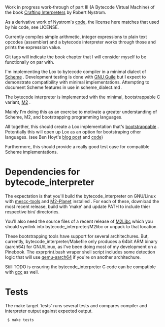 Work in progress work-through of part III (A Bytecode Virtual Machine) of the book [Crafting Interpreters](https://craftinginterpreters.com/) by Robert Nystrom.

As a derivative work of Nystrom's [code](https://github.com/munificent/craftinginterpreters), the license here matches that used by his code, see LICENSE.

Currently compiles simple arithmetic, integer expressions to plain text opcodes (assembler) and a bytecode interpreter works through those and prints the expression value.

Git tags will indicate the book chapter that I will consider myself to be functionally on par with.

I'm implementing the Lox to bytecode compiler in a minimal dialect of [Scheme](https://en.wikipedia.org/wiki/Scheme_(programming_language))  . Development testing is done with [GNU Guile](https://www.gnu.org/software/guile/) but I expect to demonstrate compatibility with minimal implementations. Attempting to document Scheme features in use in scheme_dialect.md .

The bytecode interpreter is implemented with the minimal, bootstrappable C variant, [M2](https://github.com/oriansj/M2-Planet/) .

Mainly I'm doing this as an exercise to motivate a greater understanding of Scheme, M2, and bootstrapping programming languages.

All together, this should create a Lox implementation that's [bootstrappable](https://bootstrappable.org) . Potentially this will open up Lox as an option for bootstraping other languages. (see Ben Hoyt's [blog post](https://benhoyt.com/writings/loxlox/) and [code](https://github.com/benhoyt/loxlox))

Furthermore, this should provide a really good test case for compatible Scheme implementations.

# Dependencies for bytecode_interpreter

The expectation is that you'll build the bytecode_interpreter on GNU/Linux with [mescc-tools](https://github.com/oriansj/mescc-tools) and [M2-Planet](https://github.com/oriansj/M2-Planet) installed . For each of these, download the most recent release, build with 'make' and update PATH to include thier respective bin/ directories.

You'll also need the source files of a recent release of [M2Libc](https://github.com/oriansj/M2libc) which you should symlink into bytecode_interpreter/M2libc or unpack to that location.

These bootstrapping tools have support for several architechures. But, currently, bytecode_interpreter/Makefile only produces a 64bit ARM binary (aarch64) for GNU/Linux, as I've been doing most of my development on a Pinebook. The exprprint.bash wraper shell script includes some detection logic that will use [qemu-aarch64](https://www.qemu.org/) if you're on another architechure.

Still TODO is ensuring the bytecode_interpreter C code can be compatible with [gcc](https://www.gnu.org/software/gcc/) as well.

# Tests

The make target 'tests' runs several tests and compares compiler and interpreter output against expected output.
```
 $ make tests
```
